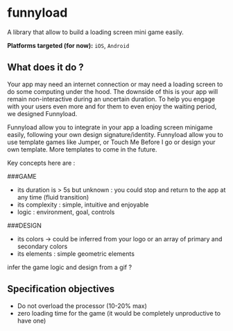 # funnyload
A library that allow to build a loading screen mini game easily.

**Platforms targeted (for now):** `iOS`, `Android`

## What does it do ?

Your app may need an internet connection or may need a loading screen to do some computing under the hood. The downside of this is your app will remain non-interactive during an uncertain duration. To help you engage with your users even more and for them to even enjoy the waiting period, we designed Funnyload.

Funnyload allow you to integrate in your app a loading screen minigame easily, following your own design signature/identity. Funnyload allow you to use template games like Jumper, or Touch Me Before I go or design your own template. More templates to come in the future.


Key concepts here are : 

###GAME

* its duration is > 5s but unknown : you could stop and return to the app at any time (fluid transition)
* its complexity : simple, intuitive and enjoyable
* logic : environment, goal, controls

###DESIGN
* its colors -> could be inferred from your logo or an array of primary and secondary colors
* its elements : simple geometric elements

infer the game logic and design from a gif ?


## Specification objectives
* Do not overload the processor (10-20% max)
* zero loading time for the game (it would be completely unproductive to have one)


